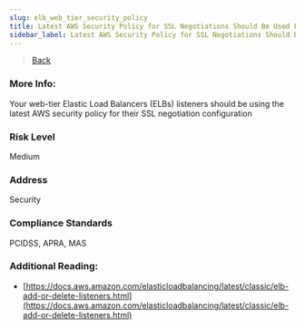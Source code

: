 ```yaml
---
slug: elb_web_tier_security_policy
title: Latest AWS Security Policy for SSL Negotiations Should Be Used For Web-Tier ELBs
sidebar_label: Latest AWS Security Policy for SSL Negotiations Should Be Used For Web-Tier ELBs
---
```

> [Back](../../elbmonitoring)

### More Info:
Your web-tier Elastic Load Balancers (ELBs) listeners should be using the latest AWS security policy for their SSL negotiation configuration

### Risk Level
Medium

### Address
Security

### Compliance Standards
PCIDSS, APRA, MAS

### Additional Reading:
- [https://docs.aws.amazon.com/elasticloadbalancing/latest/classic/elb-add-or-delete-listeners.html](https://docs.aws.amazon.com/elasticloadbalancing/latest/classic/elb-add-or-delete-listeners.html) 

